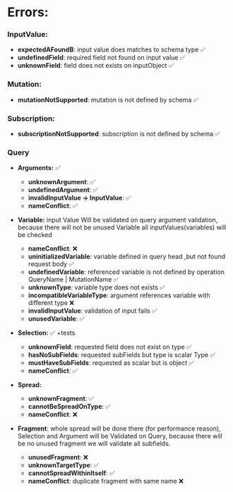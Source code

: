 # Errors:

### InputValue:

- **expectedAFoundB**: input value does matches to schema type ✅
- **undefinedField**: required field not found on input value ✅
- **unknownField**: field does not exists on inputObject ✅

### Mutation:

- **mutationNotSupported**: mutation is not defined by schema ✅

### Subscription:

- **subscriptionNotSupported**: subscription is not defined by schema ✅

### Query

- **Arguments:** ✅

  - **unknownArgument**: ✅
  - **undefinedArgument**: ✅
  - **invalidInputValue -> InputValue**: ✅
  - **nameConflict**: ✅

- **Variable:** input Value Will be validated on query argument validation, because there will not be unused Variable all inputValues(variables) will be checked

  - **nameConflict**: ❌
  - **uninitializedVariable**: variable defined in query head ,but not found request body ✅
  - **undefinedVariable**: referenced variable is not defined by operation QueryName | MutationName ✅
  - **unknownType**: variable type does not exists ✅
  - **incompatibleVariableType**: argument references variable with different type ❌
  - **invalidInputValue**: validation of input fails ✅
  - **unusedVariable**: ✅

- **Selection:** ✅ +tests

  - **unknownField**: requested field does not exist on type ✅
  - **hasNoSubFields**: requested subFields but type is scalar Type ✅
  - **mustHaveSubFields**: requested as scalar but is object ✅
  - **nameConflict**: ✅

- **Spread:**

  - **unknownFragment**: ✅
  - **cannotBeSpreadOnType**: ✅
  - **nameConflict**: ❌

- **Fragment**: whole spread will be done there (for performance reason), Selection and Argument will be Validated on Query, because there will be no unused fragment we will validate all subfields.

  - **unusedFragment**: ❌
  - **unknownTargetType**: ✅
  - **cannotSpreadWithinItself**: ✅
  - **nameConflict**: duplicate fragment with same name ❌
